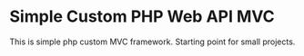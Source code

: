 # Simple Custom PHP Web API MVC
This is simple php custom MVC framework. Starting point for small projects.
